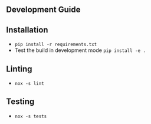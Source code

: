 ## Development Guide
## Installation
- `pip install -r requirements.txt` 
- Test the build in development mode `pip install -e .`
## Linting 
- `nox -s lint`
## Testing
- `nox -s tests`

